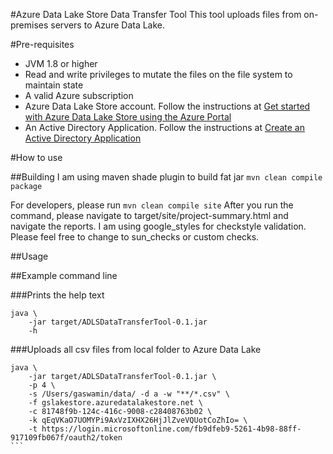 #Azure Data Lake Store Data Transfer Tool
This tool uploads files from on-premises servers to Azure Data Lake.

#Pre-requisites
- JVM 1.8 or higher
- Read and write privileges to mutate the files on the file system to maintain state
- A valid Azure subscription
- Azure Data Lake Store account. Follow the instructions at [Get started with Azure Data Lake Store using the Azure Portal](https://azure.microsoft.com/en-us/documentation/articles/data-lake-store-get-started-portal/)
- An Active Directory Application. Follow the instructions at [Create an Active Directory Application](https://azure.microsoft.com/en-us/documentation/articles/data-lake-store-authenticate-using-active-directory/#create-an-active-directory-application)

#How to use

##Building
I am using maven shade plugin to build fat jar
`mvn clean compile package`

For developers, please run
`mvn clean compile site`
After you run the command, please navigate to target/site/project-summary.html and 
navigate the reports. I am using google_styles for checkstyle validation. Please feel 
free to change to sun_checks or custom checks.

##Usage

##Example command line

###Prints the help text
```
java \
    -jar target/ADLSDataTransferTool-0.1.jar
    -h
```
###Uploads all csv files from local folder to Azure Data Lake
````
java \
    -jar target/ADLSDataTransferTool-0.1.jar \
    -p 4 \
    -s /Users/gaswamin/data/ -d a -w "**/*.csv" \
    -f gslakestore.azuredatalakestore.net \
    -c 81748f9b-124c-416c-9008-c28408763b02 \
    -k qEqVKaO7UOMYPi9AxVzIXHX26HjJlZveVQUotCoZhIo= \
    -t https://login.microsoftonline.com/fb9dfeb9-5261-4b98-88ff-917109fb067f/oauth2/token 
```
